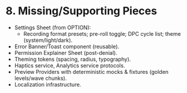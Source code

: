 # 8. Missing/Supporting Pieces

- Settings Sheet (from OPTION):
  - Recording format presets; pre-roll toggle; DPC cycle list; theme (system/light/dark).
- Error Banner/Toast component (reusable).
- Permission Explainer Sheet (post-denial).
- Theming tokens (spacing, radius, typography).
- Haptics service, Analytics service protocols.
- Preview Providers with deterministic mocks & fixtures (golden levels/wave chunks).
- Localization infrastructure.